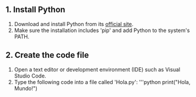 ## 1. Install Python
1. Download and install Python from its [official site](https://www.python.org/).
2. Make sure the installation includes 'pip' and add Python to the system's PATH.

## 2. Create the code file
1. Open a text editor or development environment (IDE) such as Visual Studio Code.
2. Type the following code into a file called 'Hola.py':
'''python
print("Hola, Mundo!")
